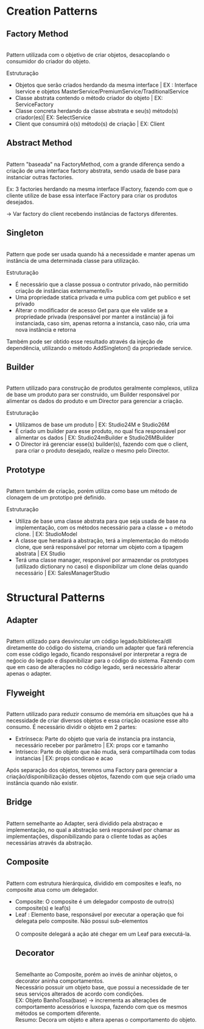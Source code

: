 <h1>Creation Patterns</h1>

## Factory Method
<br/> Pattern utilizada com o objetivo de criar objetos, desacoplando o consumidor do criador do objeto.

Estruturação
<ul>
    <li>Objetos que serão criados herdando da mesma interface | EX : Interface Iservice e objetos MasterService/PremiumService/TraditionalService</li>
    <li>Classe abstrata contendo o método criador do objeto | EX: ServiceFactory</li>
    <li>Classe concreta herdando da classe abstrata e seu(s) método(s) criador(es)| EX: SelectService </li>
    <li>Client que consumirá o(s) método(s) de criação | EX: Client </li>
</ul>


## Abstract Method
<br/>Pattern "baseada" na FactoryMethod, com a grande diferença sendo a criação de uma interface factory abstrata, sendo usada de base para instanciar outras factories.

Ex: 3 factories herdando na mesma interface IFactory, fazendo com que o cliente utilize de base essa interface IFactory para criar os produtos desejados.

-> Var factory do client recebendo instâncias de factorys diferentes.

## Singleton
<br/>Pattern que pode ser usada quando há a necessidade e manter apenas um instância de uma determinada classe para utilização.

Estruturação
<ul>
    <li>É necessário que a classe possua o contrutor privado, não permitido criação de instâncias externamente/li>
    <li>Uma propriedade statica privada e uma publica com get publico e set privado</li>
    <li>Alterar o modificador de acesso Get para que ele valide se a propriedade privada (responsável por manter a instância) já foi instanciada, caso sim, apenas retorna a instancia, caso não, cria uma nova instância e retorna</li>
</ul>

Também pode ser obtido esse resultado através da injeção de dependência, utilizando o método AddSingleton() da propriedade service.

## Builder
<br/>Pattern utilizado para construção de produtos geralmente complexos, utiliza de base um produto para ser construido, um Builder responsável por alimentar os dados do produto e um Director para gerenciar a criação.

Estruturação

<ul>
    <li>Utilizamos de base um produto | EX: Studio24M e Studio26M </li>
    <li>É criado um builder para esse produto, no qual fica responsável por alimentar os dados | EX: Studio24mBuilder e Studio26MBuilder </li>
    <li>O Director irá gerenciar esse(s) builder(s), fazendo com que o client, para criar o produto desejado, realize o mesmo pelo Director.</li>
</ul>

## Prototype
<br/>Pattern também de criação, porém utiliza como base um método de clonagem de um prototipo pré definido.

Estruturação

<ul>
    <li>Utiliza de base uma classe abstrata para que seja usada de base na implementação, com os métodos necessário para a classe + o método clone. | EX: StudioModel </li>
    <li>A classe que heradará a abstração, terá a implementação do método clone, que será responsável por retornar um objeto com a tipagem abstrata | EX Studio</li>
    <li>Terá uma classe manager, responável por armazendar os prototypes (utilizado dictionary no caso) e disponibilizar um clone delas quando necessário | EX: SalesManagerStudio </li>
</ul>


<h1>Structural Patterns</h1>

## Adapter
<br/>Pattern utilizado para desvincular um código legado/biblioteca/dll diretamente do código do sistema, criando um adapter que fará referencia com esse código legado, ficando responsável por interpretar a regra de neǵocio do legado e disponibilizar para o código do sistema. Fazendo com que em caso de alterações no código legado, será necessário alterar apenas o adapter.


## Flyweight
<br/>Pattern utilizado para reduzir consumo de memória em situações que há a necessidade de criar diversos objetos e essa criação ocasione esse alto consumo. É necessário dividir o objeto em 2 partes:
<ul>
    <li>Extrínseca: Parte do objeto que varia de instancia pra instancia, necessário receber por parâmetro | EX: props cor e tamanho</li>
    <li>Intríseco: Parte do objeto que não muda, será compartilhada com todas instancias | EX: props condicao e acao</li>
</ul>

Após separação dos objetos, teremos uma Factory para gerenciar a criação/disponibilização desses objetos, fazendo com que seja criado uma instância quando não existir. 

## Bridge
<br/>Pattern semelhante ao Adapter, será dividido pela abstraçao e implementação, no qual a abstração será responsável por chamar as implementações, disponibilizando para o cliente todas as ações necessárias através da abstração.

## Composite
<br/>Pattern com estrutura hierárquica, dividido em composites e leafs, no composite atua como um delegador.
<ul>
    <li>Composite: O composite é um delegador composto de outro(s) composite(s) e leaf(s)</li>
    <li>Leaf : Elemento base, responsável por executar a operação que foi delegata pelo composite. Não possui sub-elementos</li>
<br/>O composite delegará a ação até chegar em um Leaf para executá-la.

## Decorator
<br/>Semelhante ao Composite, porém ao invés de aninhar objetos, o decorator aninha comportamentos.
<br/>Necessário possuir um objeto base, que possui a necessidade de ter seus serviços alterados de acordo com condições.
<br/>EX: Objeto BanhoTosa(base) -> incrementa as alterações de comportamento acessórios e luxospa, fazendo com que os mesmos métodos se comportem diferente.
<br/>Resumo: Decora um objeto e altera apenas o comportamento do objeto.